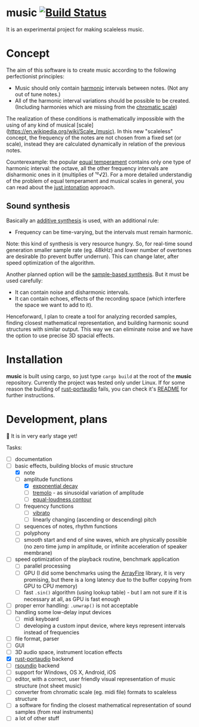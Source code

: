 music [![Build Status](https://travis-ci.org/tiborgats/music.svg?branch=master)](https://travis-ci.org/tiborgats/music)
=====
It is an experimental project for making scaleless music.

# Concept
The aim of this software is to create music according to the following perfectionist principles:
* Music should only contain [harmonic](https://en.wikipedia.org/wiki/Harmony) intervals between notes. (Not any out of tune notes.)
* All of the harmonic interval variations should be possible to be created. (Including harmonies which are missing from the [chromatic scale](https://en.wikipedia.org/wiki/Chromatic_scale))

The realization of these conditions is mathematically impossible with the using of any kind of musical [scale](https://en.wikipedia.org/wiki/Scale_(music). In this new "scaleless" concept, the frequency of the notes are not chosen from a fixed set (or scale), instead they are calculated dynamically in relation of the previous notes.

Counterexample: the popular [equal temperament](https://en.wikipedia.org/wiki/Equal_temperament) contains only one type of harmonic interval: the octave, all the other frequency intervals are disharmonic ones in it (multiplies of ¹²√2). For a more detailed understandig of the problem of equal temperament and musical scales in general, you can read about the [just intonation](https://en.wikipedia.org/wiki/Just_intonation) approach.

## Sound synthesis
Basically an [additive synthesis](https://en.wikipedia.org/wiki/Additive_synthesis) is used, with an additional rule:
* Frequency can be time-varying, but the intervals must remain harmonic.

Note: this kind of synthesis is very resource hungry. So, for real-time sound generation smaller sample rate (eg. 48kHz) and lower number of overtones are desirable (to prevent buffer underrun). This can change later, after speed optimization of the algorithm.

Another planned option will be the [sample-based synthesis](https://en.wikipedia.org/wiki/Sample-based_synthesis). But it must be used carefully:
* It can contain noise and disharmonic intervals.
* It can contain echoes, effects of the recording space (which interfere the space we want to add to it).

Henceforward, I plan to create a tool for analyzing recorded samples, finding closest mathematical representation, and building harmonic sound structures with similar output. This way we can eliminate noise and we have the option to use precise 3D spacial effects.

# Installation
**music** is built using cargo, so just type `cargo build` at the root of the **music** repository. Currently the project was tested only under Linux. If for some reason the building of [rust-portaudio](https://github.com/RustAudio/rust-portaudio) fails, you can check it's [README](https://github.com/RustAudio/rust-portaudio/blob/master/README.md) for further instructions.

# Development, plans
:construction: It is in very early stage yet!

Tasks:
- [ ] documentation
- [ ] basic effects, building blocks of music structure
	- [x] note
	- [ ] amplitude functions
		- [x] [exponential decay](https://en.wikipedia.org/wiki/Exponential_decay)
		- [ ] [tremolo](https://en.wikipedia.org/wiki/Tremolo) - as sinusoidal variation of amplitude
		- [ ] [equal-loudness contour](https://en.wikipedia.org/wiki/Equal-loudness_contour)
	- [ ] frequency functions
		- [ ] [vibrato](https://en.wikipedia.org/wiki/Vibrato)
		- [ ] linearly changing (ascending or descending) pitch
	- [ ] sequences of notes, rhythm functions
	- [ ] polyphony
	- [ ] smooth start and end of sine waves, which are physically possible (no zero time jump in amplitude, or infinite acceleration of speaker membrane)
- [ ] speed optimization of the playback routine, benchmark application
	- [ ] parallel processing
	- [ ] GPU (I did some benchmarks using the [ArrayFire](https://github.com/arrayfire/arrayfire-rust) library, it is very promising, but there is a long latency due to the buffer copying from GPU to CPU memory)
	- [ ] fast `.sin()` algorithm (using lookup table) - but I am not sure if it is necessary at all, as GPU is fast enough
- [ ] proper error handling: `.unwrap()` is not acceptable
- [ ] handling some low-delay input devices
	- [ ] midi keyboard
	- [ ] developing a custom input device, where keys represent intervals instead of frequencies
- [ ] file format, parser
- [ ] GUI
- [ ] 3D audio space, instrument location effects
- [x] [rust-portaudio](https://github.com/RustAudio/rust-portaudio) backend
- [ ] [rsoundio](https://github.com/klingtnet/rsoundio) backend
- [ ] support for Windows, OS X, Android, iOS
- [ ] editor, with a correct, user friendly visual representation of music structure (not sheet music)
- [ ] converter from chromatic scale (eg. midi file) formats to scaleless structure
- [ ] a software for finding the closest mathematical representation of sound samples (from real instruments)
- [ ] a lot of other stuff

